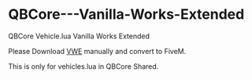# QBCore---Vanilla-Works-Extended
QBCore Vehicle.lua Vanilla Works Extended 

Please Download [VWE]([url](https://www.gta5-mods.com/vehicles/vanillaworks-extended-pack-add-on-oiv-tuning-liveries-vanillaworks-and-other-modders)https://www.gta5-mods.com/vehicles/vanillaworks-extended-pack-add-on-oiv-tuning-liveries-vanillaworks-and-other-modders) manually and convert to FiveM.

This is only for vehicles.lua in QBCore Shared.
